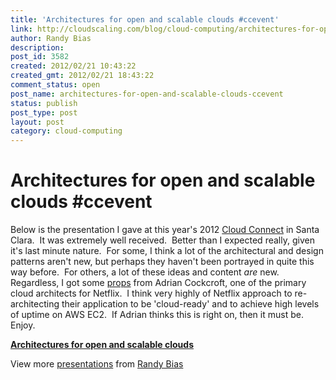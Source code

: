 ```yaml
---
title: 'Architectures for open and scalable clouds #ccevent'
link: http://cloudscaling.com/blog/cloud-computing/architectures-for-open-and-scalable-clouds-ccevent/
author: Randy Bias
description: 
post_id: 3582
created: 2012/02/21 10:43:22
created_gmt: 2012/02/21 18:43:22
comment_status: open
post_name: architectures-for-open-and-scalable-clouds-ccevent
status: publish
post_type: post
layout: post
category: cloud-computing
---
```


# Architectures for open and scalable clouds #ccevent

Below is the presentation I gave at this year's 2012 [Cloud Connect](http://www.cloudconnectevent.com/) in Santa Clara.  It was extremely well received.  Better than I expected really, given it's last minute nature.  For some, I think a lot of the architectural and design patterns aren't new, but perhaps they haven't been portrayed in quite this way before.  For others, a lot of these ideas and content _are_ new. Regardless, I got some [props](https://twitter.com/#!/adrianco/status/170330635163013120) from Adrian Cockcroft, one of the primary cloud architects for Netflix.  I think very highly of Netflix approach to re-architecting their application to be 'cloud-ready' and to achieve high levels of uptime on AWS EC2.  If Adrian thinks this is right on, then it must be. Enjoy.  

**[Architectures for open and scalable clouds](http://www.slideshare.net/randybias/architectures-for-open-and-scalable-clouds)**

View more [presentations](http://www.slideshare.net/) from [Randy Bias](http://www.slideshare.net/randybias)